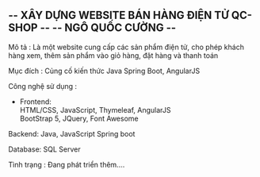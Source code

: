 -- XÂY DỰNG WEBSITE BÁN HÀNG ĐIỆN TỬ QC-SHOP --
--  NGÔ QUỐC CƯỜNG --  
-----------------------------------------------------------------

Mô tả : Là một website cung cấp các sản phẩm điện tử, cho phép khách hàng xem, thêm sản phẩm vào giỏ hàng, đặt hàng và thanh toán  

Mục đích : Củng cố kiến thức Java Spring Boot, AngularJS

Công nghệ sử dụng : 
- Frontend:  
HTML/CSS, JavaScript, Thymeleaf, AngularJS  
BootStrap 5, JQuery, Font Awesome  

Backend: Java, JavaScript Spring boot  

Database: SQL Server  

Tình trạng : Đang phát triển thêm....
